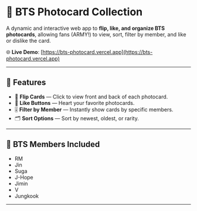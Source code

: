 # 💜 BTS Photocard Collection

A dynamic and interactive web app to **flip, like, and organize BTS photocards**, allowing fans (ARMY!) to view, sort, filter by member, and like or dislike the card.

🌐 **Live Demo**: [https://bts-photocard.vercel.app](https://bts-photocard.vercel.app)

---

## 🚀 Features

- 🔄 **Flip Cards** — Click to view front and back of each photocard.
- 💖 **Like Buttons** — Heart your favorite photocards.
- 🎚️ **Filter by Member** — Instantly show cards by specific members.
- 🗂️ **Sort Options** — Sort by newest, oldest, or rarity.

---

## 📸 BTS Members Included

- RM
- Jin
- Suga
- J-Hope
- Jimin
- V
- Jungkook

---

